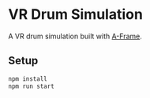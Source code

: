 # VR Drum Simulation

A VR drum simulation built with [A-Frame](https://aframe.io).

## Setup

```sh
npm install
npm run start
```



